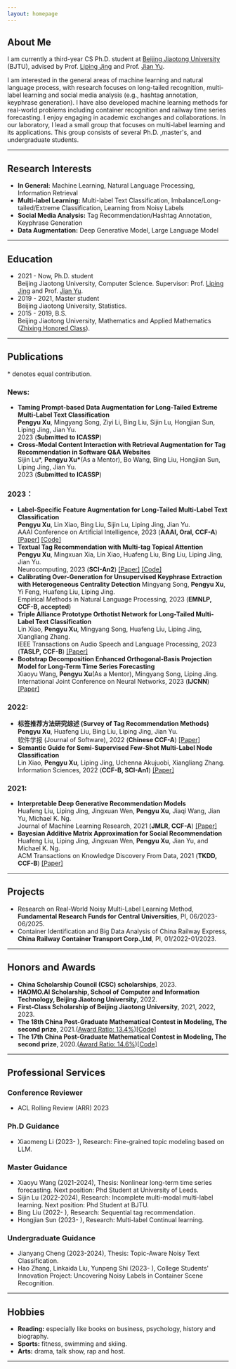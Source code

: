 ```yaml
---
layout: homepage
---
```


## About Me
I am currently a third-year CS Ph.D. student at [Beijing Jiaotong University](https://bjtu.edu.cn/) (BJTU), advised by Prof. [Liping Jing](http://faculty.bjtu.edu.cn/8249/) and Prof. [Jian Yu](http://faculty.bjtu.edu.cn/6463/).

I am interested in the general areas of machine learning and natural language process, with research focuses on long-tailed recognition, multi-label learning and social media analysis (e.g., hashtag annotation, keyphrase generation). I have also developed machine learning methods for real-world problems including container recognition and railway time series forecasting. 
I enjoy engaging in academic exchanges and collaborations. In our laboratory, I lead a small group that focuses on multi-label learning and its applications. This group consists of several Ph.D. ,master's, and undergraduate students.

***

## Research Interests
- **In General:** Machine Learning, Natural Language Processing, Information Retrieval
- **Multi-label Learning:** Multi-label Text Classification, Imbalance/Long-tailed/Extreme Classification, Learning from Noisy Labels
- **Social Media Analysis:** Tag Recommendation/Hashtag Annotation, Keyphrase Generation
- **Data Augmentation:** Deep Generative Model, Large Language Model

***




## Education
- 2021 - Now, Ph.D. student  
Beijing Jiaotong University, Computer Science. Supervisor: Prof. [Liping Jing](http://faculty.bjtu.edu.cn/8249/) and Prof. [Jian Yu](http://faculty.bjtu.edu.cn/6463/).
- 2019 - 2021, Master student  
Beijing Jiaotong University, Statistics.
- 2015 - 2019, B.S.  
Beijing Jiaotong University, Mathematics and Applied Mathematics ([Zhixing Honored Class](http://sci.bjtu.edu.cn/cms/item/157.html)).

***

## Publications

\* denotes equal contribution.
### News:
- **Taming Prompt-based Data Augmentation for Long-Tailed Extreme Multi-Label Text Classification**  
  **Pengyu Xu**, Mingyang Song, Ziyi Li, Bing Liu, Sijin Lu, Hongjian Sun, Liping Jing, Jian Yu.   
  2023 (**Submitted to ICASSP**)    
- **Cross-Modal Content Interaction with Retrieval Augmentation for Tag Recommendation in Software Q&A Websites**   
  Sijin Lu\*, **Pengyu Xu\***(As a Mentor), Bo Wang, Bing Liu, Hongjian Sun, Liping Jing, Jian Yu.  
  2023 (**Submitted to ICASSP**)   

### 2023：
- **Label-Specific Feature Augmentation for Long-Tailed Multi-Label Text Classification**  
  **Pengyu Xu**, Lin Xiao, Bing Liu, Sijin Lu, Liping Jing, Jian Yu.  
  AAAI Conference on Artificial Intelligence, 2023 (**AAAI, Oral, CCF-A**)
  [[Paper]](https://ojs.aaai.org/index.php/AAAI/article/view/26259)
  [[Code]](https://github.com/stxupengyu/LSFA)    
- **Textual Tag Recommendation with Multi-tag Topical Attention**   
  **Pengyu Xu**, Mingxuan Xia, Lin Xiao, Huafeng Liu, Bing Liu, Liping Jing, Jian Yu.  
  Neurocomputing, 2023 (**SCI-An2**)
  [[Paper]](https://www.sciencedirect.com/science/article/pii/S0925231223002990)
  [[Code]](https://github.com/stxupengyu/TGTR)    
- **Calibrating Over-Generation for Unsupervised Keyphrase Extraction with Heterogeneous Centrality Detection** 
  Mingyang Song, **Pengyu Xu**, Yi Feng, Huafeng Liu, Liping Jing.   
  Empirical Methods in Natural Language Processing, 2023 (**EMNLP, CCF-B, accepted**)
- **Triple Alliance Prototype Orthotist Network for Long-Tailed Multi-Label Text Classification**  
  Lin Xiao, **Pengyu Xu**, Mingyang Song, Huafeng Liu, Liping Jing, Xiangliang Zhang.  
  IEEE Transactions on Audio Speech and Language Processing, 2023 (**TASLP, CCF-B**)
  [[Paper]](https://ieeexplore.ieee.org/document/10098206)  
- **Bootstrap Decomposition Enhanced Orthogonal-Basis Projection Model for Long-Term Time Series Forecasting**  
  Xiaoyu Wang, **Pengyu Xu**(As a Mentor), Mingyang Song, Liping Jing.  
  International Joint Conference on Neural Networks, 2023 (**IJCNN**)
  [[Paper]](https://ieeexplore.ieee.org/abstract/document/10191976)  

### 2022:
- **标签推荐方法研究综述 (Survey of Tag Recommendation Methods)**  
  **Pengyu Xu**, Huafeng Liu, Bing Liu, Liping Jing, Jian Yu.  
  软件学报 (Journal of Software), 2022 (**Chinese CCF-A**)
  [[Paper]](http://www.jos.org.cn/jos/article/abstract/6481)     
- **Semantic Guide for Semi-Supervised Few-Shot Multi-Label Node Classification**  
  Lin Xiao, **Pengyu Xu**, Liping Jing, Uchenna Akujuobi, Xiangliang Zhang.  
  Information Sciences, 2022 (**CCF-B, SCI-An1**)
  [[Paper]](https://www.sciencedirect.com/science/article/abs/pii/S0020025522000111)      

### 2021:
- **Interpretable Deep Generative Recommendation Models**  
  Huafeng Liu, Liping Jing, Jingxuan Wen, **Pengyu Xu**, Jiaqi Wang, Jian Yu, Michael K. Ng.  
  Journal of Machine Learning Research, 2021 (**JMLR, CCF-A**)
  [[Paper]](https://www.jmlr.org/papers/volume22/20-1098/20-1098.pdf)   
- **Bayesian Additive Matrix Approximation for Social Recommendation**  
  Huafeng Liu, Liping Jing, Jingxuan Wen, **Pengyu Xu**, Jian Yu, and Michael K. Ng.  
  ACM Transactions on Knowledge Discovery From Data, 2021 (**TKDD, CCF-B**)
  [[Paper]](https://dl.acm.org/doi/10.1145/3451391)    



***

## Projects
- Research on Real-World Noisy Multi-Label Learning Method, **Fundamental Research Funds for Central Universities**, PI, 06/2023-06/2025.
- Container Identification and Big Data Analysis 
of China Railway Express, **China Railway Container Transport Corp.,Ltd**, PI, 01/2022-01/2023.

***

## Honors and Awards
- **China Scholarship Council (CSC) scholarships**, 2023.
- **HAOMO.AI Scholarship, School of Computer and Information Technology, Beijing Jiaotong University**, 2022.
- **First-Class Scholarship of Beijing Jiaotong University**, 2021, 2022, 2023.
- **The 18th China Post-Graduate Mathematical Contest in Modeling, The second prize**, 2021.([Award Ratio: 13.4%](https://cpipc.acge.org.cn//cw/detail/4/2c90800c7da2aae7017da35af2db0028))[[Code]](https://github.com/stxupengyu/Air-Quality-Prediction) 
- **The 17th China Post-Graduate Mathematical Contest in Modeling, The second prize**, 2020.([Award Ratio: 14.6%](https://cpipc.acge.org.cn//cw/detail/4/2c9088a57597479f0175f7ca3ba413de))[[Code]](https://github.com/stxupengyu/P300-BCI-Data-Analysis) 



***

## Professional Services

### Conference Reviewer

- ACL Rolling Review (ARR) 2023

### Ph.D Guidance
- Xiaomeng Li (2023- ), Research: Fine-grained topic modeling based on LLM.

### Master Guidance

- Xiaoyu Wang (2021-2024), Thesis: Nonlinear long-term time series forecasting. Next position: Phd Student at University of Leeds.
- Sijin Lu (2022-2024), Research: Incomplete multi-modal multi-label learning. Next position: Phd Student at BJTU.
- Bing Liu (2022- ), Research: Sequential tag recommendation.
- Hongjian Sun (2023- ), Research: Multi-label Continual learning.

### Undergraduate Guidance

- Jianyang Cheng (2023-2024), Thesis: Topic-Aware Noisy Text Classification.
- Hao Zhang, Linkaida Liu, Yunpeng Shi (2023- ), College Students' Innovation Project: Uncovering Noisy Labels in Container Scene Recognition.


***

## Hobbies
- **Reading:** especially like books on business, psychology, history and biography.  
- **Sports:** fitness, swimming and skiing.  
- **Arts:** drama, talk show, rap and host. 

***



<script type="text/javascript">document.write(unescape("%3Cspan id='cnzz_stat_icon_1279691496'%3E%3C/span%3E%3Cscript src='https://s9.cnzz.com/z_stat.php%3Fid%3D1279691496%26show%3Dpic' type='text/javascript'%3E%3C/script%3E"));</script>



